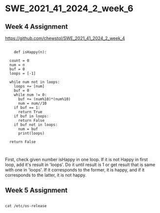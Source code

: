 # SWE_2021_41_2024_2_week_6
## Week 4 Assignment
https://github.com/chewstol/SWE_2021_41_2024_2_week_4
<pre>
  <code>
    def isHappy(n):

  count = 0
  num = n
  buf = 0
  loops = [-1]

  while num not in loops:
    loops += [num]
    buf = 0
    while num != 0:
      buf += (num%10)*(num%10)
      num = num//10
    if buf == 1:
      return True
    if buf in loops:
      return False
    if buf not in loops:
      num = buf
      print(loops)

  return False

  </code>
</pre>
First, check given number isHappy in one loop.  If it is not Happy in first loop, add it's result in 'loops'.  Do it until result is 1 or get result that is same with one in 'loops'. If it corresponds to the former, it is happy, and if it corresponds to the latter, it is not happy.
## Week 5 Assignment
<pre>
<code>
cat /etc/os-release
</code>
</pre>
